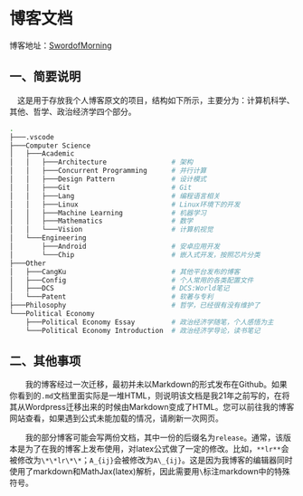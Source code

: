 # 博客文档

博客地址：<a href = "https://swordofmorning.com/">SwordofMorning</a>

## 一、简要说明

&emsp;这是用于存放我个人博客原文的项目，结构如下所示，主要分为：计算机科学、其他、哲学、政治经济学四个部分。

```sh
.
├───.vscode
├───Computer Science
│   ├───Academic
│   │   ├───Architecture                # 架构
│   │   ├───Concurrent Programming      # 并行计算
│   │   ├───Design Pattern              # 设计模式
│   │   ├───Git                         # Git
│   │   ├───Lang                        # 编程语言相关
│   │   ├───Linux                       # Linux环境下的开发
│   │   ├───Machine Learning            # 机器学习
│   │   ├───Mathematics                 # 数学
│   │   └───Vision                      # 计算机视觉
│   └───Engineering
│       ├───Android                     # 安卓应用开发
│       └───Chip                        # 嵌入式开发，按照芯片分类
├───Other
│   ├───CangKu                          # 其他平台发布的博客
│   ├───Config                          # 个人常用的各类配置文件
│   ├───DCS                             # DCS:World笔记
│   └───Patent                          # 软著与专利
├───Philosophy                          # 哲学，已经很有没有维护了
└───Political Economy
    ├───Political Economy Essay         # 政治经济学随笔，个人感悟为主
    └───Political Economy Introduction  # 政治经济学导论，读书笔记
```

## 二、其他事项

&emsp;&emsp;我的博客经过一次迁移，最初并未以Markdown的形式发布在Github。如果你看到的`.md`文档里面实际是一堆HTML，则说明该文档是我21年之前写的，在将其从Wordpress迁移出来的时候由Markdown变成了HTML。您可以前往我的博客网站查看，如果遇到公式未能加载的情况，请刷新一次网页。

&emsp;&emsp;我的部分博客可能会写两份文档，其中一份的后缀名为`release`。通常，该版本是为了在我的博客上发布使用，对latex公式做了一定的修改。比如，`**lr**`会被修改为`\*\*lr\*\*`；`A_{ij}`会被修改为`A\_{ij}`。这是因为我博客的编辑器同时使用了markdown和MathJax(latex)解析，因此需要用`\`标注markdown中的特殊符号。